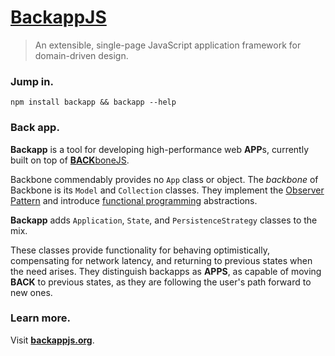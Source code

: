 [BackappJS](http://backbonejs.org)
==========================

> An extensible, single-page JavaScript application framework for domain-driven design.

### Jump in. ###

`npm install backapp && backapp --help`

### Back app. ###

**Backapp** is a tool for developing high-performance web **APP**s, currently built on top of [**BACK**boneJS](http://backbonejs.org).

Backbone commendably provides no `App` class or object. The *backbone* of Backbone is its `Model` and `Collection` classes. They implement the [Observer Pattern](http://en.wikipedia.org/wiki/Observer_pattern) and introduce [functional programming](http://en.wikipedia.org/wiki/Functional_programming) abstractions.

**Backapp** adds `Application`, `State`, and `PersistenceStrategy` classes to the mix.

These classes provide functionality for behaving optimistically, compensating for network latency, and returning to previous states when the need arises. They distinguish backapps as **APPS**, as capable of moving **BACK** to previous states, as they are following the user's path forward to new ones.

### Learn more. ###
Visit **[backappjs.org](http://backappjs.org)**.
